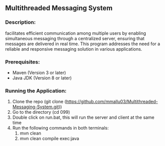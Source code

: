 ## Multithreaded Messaging System

### Description:
facilitates efficient communication among multiple users by enabling simultaneous messaging through a centralized server, ensuring that messages are delivered in real time. This program addresses the need for a reliable and responsive messaging solution in various applications.

### Prerequisites:
- Maven (Version 3 or later)
- Java JDK (Version 8 or later)
  
### Running the Application:
1. Clone the repo (git clone (https://github.com/mmallu03/Multithreaded-Messaging-System.git))
2. Go to the directory (cd 099)
3. Double click on run.bat, this will run the server and client at the same time
4. Run the following commands in both terminals:
   1. mvn clean
   2. mvn clean compile exec:java
